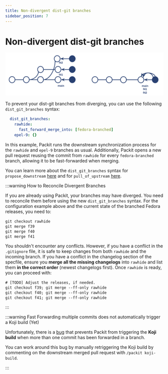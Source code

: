 ```yaml
---
title: Non-divergent dist-git branches
sidebar_position: 7
---
```


# Non-divergent dist-git branches

![Branches](../img/fedora-releases-guide/non-divergent-branches.png)

To prevent your dist-git branches from diverging, you can use the following `dist_git_branches` syntax:

```yaml
  dist_git_branches:
    rawhide:
      fast_forward_merge_into: [fedora-branched]
    epel-9: {}    
```

In this example, Packit runs the downstream synchronization process for the `rawhide` and `epel-9` branches as usual. Additionally, Packit opens a new pull request reusing the commit from `rawhide` for every `fedora-branched` branch, allowing it to be fast-forwarded when merging.

You can learn more about the `dist_git_branches` syntax for `propose_downstream` [here](/docs/configuration/upstream/propose_downstream#optional-parameters) and for `pull_of_upstream` [here](/docs/configuration/downstream/pull_from_upstream#optional-parameters).

:::warning How to Reconcile Divergent Branches

If you are already using Packit, your branches may have diverged. You need to reconcile them before using the new `dist_git_branches` syntax. For the configuration example above and the current state of the branched Fedora releases, you need to:

```
git checkout rawhide
git merge f39
git merge f40
git merge f41
```

You shouldn't encounter any conflicts. However, if you have a conflict in the `.gitignore` file, it is safe to keep changes from both `rawhide` and the incoming branch. If you have a conflict in the changelog section of the specfile, ensure you **merge all the missing changelogs** into `rawhide` and list them **in the correct order** (newest changelogs first). Once `rawhide` is ready, you can proceed with:

```
# [TODO] Adjust the releases, if needed.
git checkout f39; git merge --ff-only rawhide
git checkout f40; git merge --ff-only rawhide
git checkout f41; git merge --ff-only rawhide
```

:::

:::warning Fast Forwarding multiple commits does not automatically trigger a Koji build (Yet)

Unfortunately, there is a [bug](https://github.com/packit/packit-service/issues/2537) that prevents Packit from triggering the **Koji build** when more than one commit has been forwarded in a branch.

You can work around this bug by manually retriggering the Koji build by commenting on the downstream merged pull request with `/packit koji-build`.

:::
